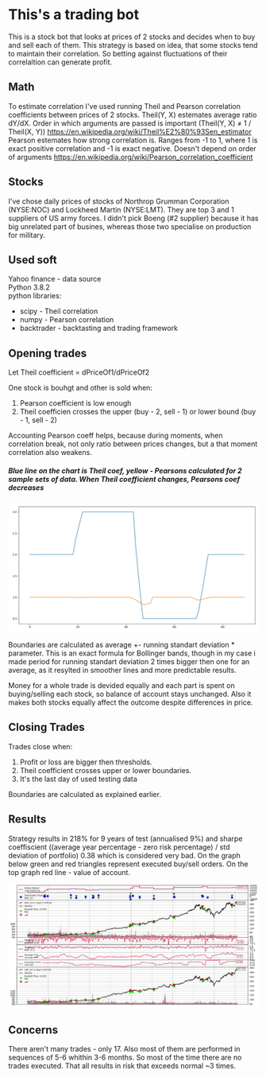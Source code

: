 # This's a trading bot
This is a stock bot that looks at prices of 2 stocks and decides when to buy and sell each of them.
This strategy is based on  idea, that some stocks tend to maintain their correlation.  So betting against fluctuations of their correlaltion can generate profit.

## Math
To estimate correlation I've used running Theil and Pearson correlation coefficients between prices of 2 stocks.
Theil(Y, X) estemates average ratio dY/dX. Order in which arguments are passed is important (Theil(Y, X) ≠ 1 / Theil(X, Y)) https://en.wikipedia.org/wiki/Theil%E2%80%93Sen_estimator \
Pearson estemates how strong correlation is. Ranges from -1 to 1, where 1 is exact positive correlation and -1 is exact negative. Doesn't depend on order of arguments https://en.wikipedia.org/wiki/Pearson_correlation_coefficient

## Stocks
I've chose daily prices of stocks of Northrop Grumman Corporation (NYSE:NOC) and Lockheed Martin (NYSE:LMT). They are top 3 and 1 suppliers of US army forces.
I didn't pick Boeng (#2 supplier) because it has big unrelated part of busines, whereas those two specialise on production for military.

## Used soft
Yahoo finance - data source\
Python 3.8.2 \
python libraries:
- scipy - Theil correlation
- numpy - Pearson correlation
- backtrader - backtasting and trading framework

## Opening trades
Let Theil coefficient = dPriceOf1/dPriceOf2

One stock is bouhgt and other is sold when:
1. Pearson coefficient is low enough
2. Theil coefficien crosses the upper (buy - 2, sell - 1) or lower bound (buy - 1, sell - 2)

Accounting Pearson coeff helps, because during moments, when correlation break, not only ratio between prices changes, but a that moment correlation also weakens.
##### Blue line on the chart is Theil coef, yellow - Pearsons calculated for 2 sample sets of data. When Theil coefficient changes, Pearsons coef decreases
![](chart_ex_corr.png)

Boundaries are calculated as average +- running standart deviation * parameter. This is an exact formula for Bollinger bands, though in my case i made period for running standart deviation 2 times bigger then one for an average, as it resylted in smoother lines and more predictable results.

Money for a whole trade is devided equally and each part is spent on buying/selling each stock, so balance of account stays unchanged.
Also it makes both stocks equally affect the outcome despite differences in price.
 


## Closing Trades

Trades close when:
1. Profit or loss are bigger then thresholds.
2. Theil coefficient crosses upper or lower boundaries.
3. It's the last day of used testing data

Boundaries are calculated as explained earlier.

## Results

Strategy results in 218% for 9 years of test (annualised 9%) and sharpe coeffiscient ((average year percentage - zero risk percentage) / std deviation of portfolio) 0.38 which is considered very bad. On the graph below green and red triangles represent executed buy/sell orders. On the top graph red line - value of account.

![](chart_1.png)

## Concerns
There aren't many trades - only 17. Also most of them are performed in sequences of 5-6 whithin 3-6 months. So most of the time there are no trades executed. That all results in risk that exceeds normal ~3 times.
